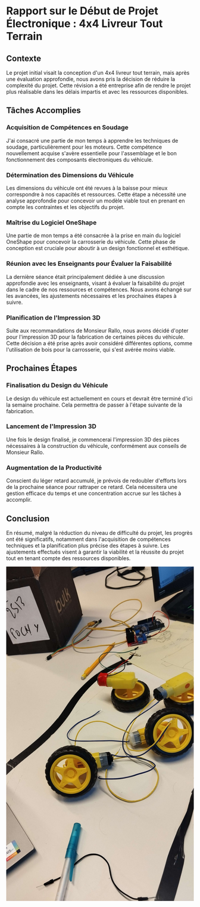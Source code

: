 # Rapport sur le Début de Projet Électronique : 4x4 Livreur Tout Terrain

## Contexte

Le projet initial visait la conception d'un 4x4 livreur tout terrain, mais après une évaluation approfondie, nous avons pris la décision de réduire la complexité du projet. Cette révision a été entreprise afin de rendre le projet plus réalisable dans les délais impartis et avec les ressources disponibles.

## Tâches Accomplies

### Acquisition de Compétences en Soudage

J'ai consacré une partie de mon temps à apprendre les techniques de soudage, particulièrement pour les moteurs. Cette compétence nouvellement acquise s'avère essentielle pour l'assemblage et le bon fonctionnement des composants électroniques du véhicule.

### Détermination des Dimensions du Véhicule

Les dimensions du véhicule ont été revues à la baisse pour mieux correspondre à nos capacités et ressources. Cette étape a nécessité une analyse approfondie pour concevoir un modèle viable tout en prenant en compte les contraintes et les objectifs du projet.

### Maîtrise du Logiciel OneShape

Une partie de mon temps a été consacrée à la prise en main du logiciel OneShape pour concevoir la carrosserie du véhicule. Cette phase de conception est cruciale pour aboutir à un design fonctionnel et esthétique.

### Réunion avec les Enseignants pour Évaluer la Faisabilité

La dernière séance était principalement dédiée à une discussion approfondie avec les enseignants, visant à évaluer la faisabilité du projet dans le cadre de nos ressources et compétences. Nous avons échangé sur les avancées, les ajustements nécessaires et les prochaines étapes à suivre.

### Planification de l'Impression 3D

Suite aux recommandations de Monsieur Rallo, nous avons décidé d'opter pour l'impression 3D pour la fabrication de certaines pièces du véhicule. Cette décision a été prise après avoir considéré différentes options, comme l'utilisation de bois pour la carrosserie, qui s'est avérée moins viable.

## Prochaines Étapes

### Finalisation du Design du Véhicule

Le design du véhicule est actuellement en cours et devrait être terminé d'ici la semaine prochaine. Cela permettra de passer à l'étape suivante de la fabrication.

### Lancement de l'Impression 3D

Une fois le design finalisé, je commencerai l'impression 3D des pièces nécessaires à la construction du véhicule, conformément aux conseils de Monsieur Rallo.

### Augmentation de la Productivité

Conscient du léger retard accumulé, je prévois de redoubler d'efforts lors de la prochaine séance pour rattraper ce retard. Cela nécessitera une gestion efficace du temps et une concentration accrue sur les tâches à accomplir.

## Conclusion

En résumé, malgré la réduction du niveau de difficulté du projet, les progrès ont été significatifs, notamment dans l'acquisition de compétences techniques et la planification plus précise des étapes à suivre. Les ajustements effectués visent à garantir la viabilité et la réussite du projet tout en tenant compte des ressources disponibles.


![Illustration](n1-Lali.jpg)
